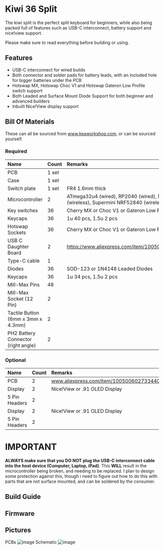 # Kiwi 36 Split
The kiwi split is the perfect split keyboard for beginners, while also being packed full of features such as USB-C interconnect, battery support and nice!view support. 

Please make sure to read everything before building or using.

## Features
- USB-C interconnect for wired builds
- Both connector and solder pads for battery leads, with an included hole for bigger batteries under the PCB
- Hotswap MX, Hotswap Choc V1 and Hotswap Gateron Low Profile switch support
- Both Leaded and Surface Mount Diode Support for both beginner and advanced builders
- Inbuilt Nice!View display support

## Bill Of Materials

These can all be sourced from www.keaworkshop.com, or can be sourced yourself. 

### Required

| Name                          | Count   | Remarks                                                                                     |
|:------------------------------|:--------|:--------------------------------------------------------------------------------------------|
| PCB                           | 1 set   |                                                                                             |
| Case                          | 1 set   |                                                                                             |
| Switch plate                  | 1 set   | FR4 1.6mm thick                                                                             |
| Microcontroller               | 2       | ATmega32u4 (wired), RP2040 (wired), Nice!Nano V2 (wireless), Supermini NRF52840 (wireless)  |
| Key switches                  | 36      | Cherry MX or Choc V1 or Gateron Low Profile                                                 |
| Keycaps                       | 36      | 1u 40 pcs, 1.5u 2 pcs                                                                       |
| Hotswap Sockets               | 36      | Cherry MX or Choc V1 or Gateron Low Profile sockets                                         |
| USB C Daughter Board          | 2       | https://www.aliexpress.com/item/1005005187678366.html                                       |
| Type-C cable                  | 1       |                                                                                             |
| Diodes                        | 36      | SOD-123 or 1N4148 Leaded Diodes                                                             |
| Keycaps                       | 36      | 1u 34 pcs, 1.5u 2 pcs                                                                       |
| Mill-Max Pins                 | 48      |                                                                                             |
| Mill-Max Socket (12 Pin)      | 2       |                                                                                             |
| Tactile Button (6mm x 3mm x 4.3mm) | 2       |                                                                                             |
| PH2 Battery Connector (right angle) | 2       |                                                                                             |

### Optional

| Name                          | Count   | Remarks                                                                                     |
|:------------------------------|:--------|:--------------------------------------------------------------------------------------------|
| PCB                           | 2       | www.aliexpress.com/item/1005006027334406.html                                               |
| Display                       | 2       | Nice!View or .91 OLED Display                                                               |
| 5 Pin Headers                 | 2       |                                                                                             |
| Display                       | 2       | Nice!View or .91 OLED Display                                                               |
| 5 Pin Headers                 | 2       |                                                                                             |

# IMPORTANT

**ALWAYS make sure that you DO NOT plug the USB-C interconnect cable into the host device (Computer, Laptop, iPad)**. This **WILL** result in the microcontroller being broken, and needing to be replaced.
I plan to design some protection against this, though i need to figure out how to do this with parts that are not surface mounted, and can be soldered by the consumer.

## Build Guide

## Firmware

## Pictures

PCBs
![image](https://github.com/user-attachments/assets/42b4ee55-afd8-48ba-817e-26e9f39e5572)
Schematic
![image](https://github.com/user-attachments/assets/f8483d3e-f5d2-4615-abce-0e77aa9b9c7d)

